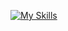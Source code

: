 [![My Skills](https://skillicons.dev/icons?i=js,html,css,react,java,cs,go,idea)](https://skillicons.dev)
